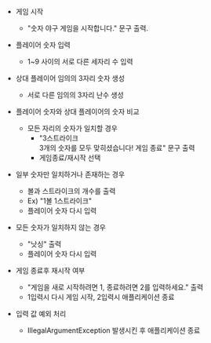 - 게임 시작
  - "숫자 야구 게임을 시작합니다." 문구 출력.


- 플레이어 숫자 입력
    - 1~9 사이의 서로 다른 세자리 수 입력


- 상대 플레이어 임의의 3자리 숫자 생성
  - 서로 다른 임의의 3자리 난수 생성


- 플레이어 숫자와 상대 플레이어의 숫자 비교
  - 모든 자리의 숫자가 일치할 경우
    - "3스트라이크\
      3개의 숫자를 모두 맞히셨습니다! 게임 종료" 문구 출력
    - 게임종료/재시작 선택


- 일부 숫자만 일치하거나 존재하는 경우
  - 볼과 스트라이크의 개수를 출력
  - Ex) "1볼 1스트라이크"
  - 플레이어 숫자 다시 입력


- 모든 숫자가 일치하지 않는 경우
  - "낫싱" 출력
  - 플레이어 숫자 다시 입력


- 게임 종료후 재시작 여부
  - "게임을 새로 시작하려면 1, 종료하려면 2를 입력하세요." 출력
  - 1입력시 다시 게임 시작, 2입력시 애플리케이션 종료 


- 입력 값 예외 처리
  - IllegalArgumentException 발생시킨 후 애플리케이션 종료  